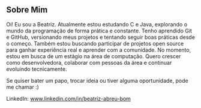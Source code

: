 ## Sobre Mim

Oi! Eu sou a Beatriz. Atualmente estou estudando C e Java, explorando o mundo da programação de forma prática e constante. Tenho aprendido Git e GitHub, versionando meus projetos e tentando seguir boas práticas desde o começo. Também estou buscando participar de projetos open source para ganhar experiência real e aprender com a comunidade. No momento, estou em busca de um estágio na área de computação. Quero crescer como desenvolvedora, colaborar com pessoas da área e continuar evoluindo tecnicamente.

Se quiser bater um papo, trocar ideia ou tiver alguma oportunidade, pode me chamar :)

LinkedIn: www.linkedin.com/in/beatriz-abreu-bom
